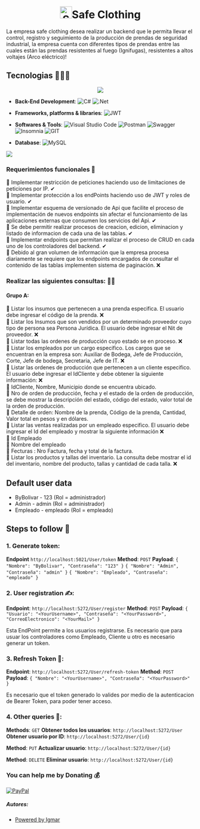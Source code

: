<h1 align="center"><img width="32" height="32" src="https://img.icons8.com/3d-fluency/38/jumper.png" alt="Safe Clothing"/><b>Safe Clothing</b></h1>

<p>La empresa safe clothing desea realizar un backend que le permita llevar el control, registro y seguimiento de la producción de prendas de seguridad industrial, la empresa cuenta con diferentes tipos de prendas entre las cuales están las prendas resistentes al fuego (Ignifugas), resistentes a altos voltajes (Arco eléctrico)!</p>

## Tecnologias 🧑🏻‍💻
<p align="center">
<img src="https://user-images.githubusercontent.com/73097560/115834477-dbab4500-a447-11eb-908a-139a6edaec5c.gif"><br>

- **Back-End Development**: 
  ![C#](https://img.shields.io/badge/c%23-%23239120.svg?style=flat&logo=c-sharp&logoColor=white) 
  ![.Net](https://img.shields.io/badge/.NET-5C2D91?style=flat&logo=.net&logoColor=white) 

- **Frameworks, platforms & libraries**:
  ![JWT](https://img.shields.io/badge/JWT-black?style=flat&logo=JSON%20web%20tokens)

- **Softwares & Tools**: 
  ![Visual Studio Code](https://img.shields.io/badge/Visual%20Studio%20Code-0078d7.svg?style=flat&logo=visual-studio-code&logoColor=white) 
  ![Postman](https://img.shields.io/badge/Postman-FF6C37?style=flat&logo=postman&logoColor=white) 
  ![Swagger](https://img.shields.io/badge/-Swagger-%23Clojure?style=flat&logo=swagger&logoColor=white) 
  ![Insomnia](https://img.shields.io/badge/Insomnia-black?style=flat&logo=insomnia&logoColor=5849BE) 
  ![GIT](https://img.shields.io/badge/Git-fc6d26?style=flat&logo=git&logoColor=white)

- **Database**:
  ![MySQL](https://img.shields.io/badge/mysql-%2300f.svg?style=flat&logo=mysql&logoColor=white)

</p>

<img src="https://user-images.githubusercontent.com/73097560/115834477-dbab4500-a447-11eb-908a-139a6edaec5c.gif"><br>

### Requerimientos funcionales 👻<br>
🔰 Implementar restricción de peticiones haciendo uso de limitaciones de peticiones por IP. ✔ <br>
🔰 Implementar protección a los endPoints haciendo uso de JWT y roles de usuario. ✔ <br>
🔰 Implementar esquema de versionado de Api que facilite el proceso de implementación de nuevos endpoints sin afectar el funcionamiento de las aplicaciones externas que consumen los servicios del Api. ✔ <br>
🔰 Se debe permitir realizar procesos de creacion, edicion, eliminacion y listado de informacion de cada una de las tablas. ✔ <br>
🔰 Implementar endpoints que permitan realizar el proceso de CRUD en cada uno de los controladores del backend. ✔ <br>
🔰 Debido al gran volumen de información que la empresa procesa diariamente se requiere que los endpoints encargados de consultar el contenido de las tablas implementen sistema de paginación. ❌ <br>

### Realizar las siguientes consultas: 👨‍💻
<h4>Grupo A:</h4>
🔹 Listar los insumos que pertenecen a una prenda especifica. El usuario debe ingresar el código de la prenda. ❌ <br>
🔹 Listar los Insumos que son vendidos por un determinado proveedor cuyo tipo de persona sea Persona Jurídica. El usuario debe ingresar el Nit de proveedor. ❌ <br>
🔹 Listar todas las ordenes de producción cuyo estado se en proceso. ❌ <br>
🔹 Listar los empleados por un cargo especifico. Los cargos que se encuentran en la empresa son: Auxiliar de Bodega, Jefe de Producción, Corte, Jefe de bodega, Secretaria, Jefe de IT. ❌ <br>
🔹 Listar las ordenes de producción que pertenecen a un cliente especifico. El usuario debe ingresar el IdCliente y debe obtener la siguiente información: ❌<br>
🔸 IdCliente, Nombre, Municipio donde se encuentra ubicado. <br>
🔸 Nro de orden de producción, fecha y el estado de la orden de producción, se debe mostrar la descripción del estado, código del estado, valor total de la orden de producción. <br>
🔸 Detalle de orden: Nombre de la prenda, Código de la prenda, Cantidad, Valor total en pesos y en dólares. <br>
🔹 Listar las ventas realizadas por un empleado especifico. El usuario debe ingresar el Id del empleado y mostrar la siguiente información ❌ <br>
🔸 Id Empleado <br>
🔸 Nombre del empleado <br>
🔸 Fecturas : Nro Factura, fecha y total de la factura. <br>
🔹 Listar los productos y tallas del inventario. La consulta debe mostrar el id del inventario, nombre del producto, tallas y cantidad de cada talla. ❌ <br>

## Default user data
- ByBolivar - 123 (Rol = administrador) <br>
- Admin - admin (Rol = administrador) <br>
- Empleado - empleado (Rol = empleado)


## Steps to follow 👣
### 1. Generate token:

**Endpoint** `http://localhost:5021/User/token`
**Method**: `POST`
**Payload**: 
`{ "Nombre": "ByBolivar", "Contraseña": "123" }`
`{ "Nombre": "Admin", "Contraseña": "admin" }`
`{ "Nombre": "Empleado", "Contraseña": "empleado" }`

### 2. User registration ✍:
**Endpoint**: `http://localhost:5272/User/register`
**Method**: `POST`
**Payload**:
`{ "Usuario": "<YourUsername>", "Contraseña": "<YourPassword>", "CorreoElectronico": "<YourMail>" }`

<p>Esta EndPoint permite a los usuarios registrarse. Es necesario que para usuar los controladores como Empleado, Cliente u otro es necesario generar un token.</p>

### 3. Refresh Token 🔄:
**Endpoint**: `http://localhost:5272/User/refresh-token`
**Method**: `POST`
**Payload**:
`{ "Nombre": "<YourUsername>", "Contraseña": "<YourPassword>" }`

<p>Es necesario que el token generado lo valides por medio de la autenticacion de Bearer Token, para poder tener acceso.</p>

### 4. Other queries 🔄:
**Methods**: `GET`
**Obtener todos los usuarios**: `http://localhost:5272/User`
**Obtener usuario por ID**: `http://localhost:5272/User/{id}`

**Method**: `PUT`
**Actualizar usuario**: `http://localhost:5272/User/{id}`

**Method**: `DELETE`
**Eliminar usuario**: `http://localhost:5272/User/{id}`

### You can help me by Donating 💰
  [![PayPal](https://img.shields.io/badge/PayPal-00457C?style=flat&logo=paypal&logoColor=white)](https://paypal.me/losadabolivar@gmail.com) 

##### Autores:
- <a href="https://github.com/IgmarLozadaBolivar">Powered by Igmar</a><br>